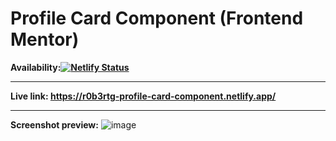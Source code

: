 # Profile Card Component (Frontend Mentor)

**Availability:[![Netlify Status](https://api.netlify.com/api/v1/badges/7f7286e0-6fb7-4ccd-9120-d69cb0572ebc/deploy-status)](https://app.netlify.com/sites/r0b3rtg-profile-card-component/deploys)**

---

**Live link: <https://r0b3rtg-profile-card-component.netlify.app/>**

---

**Screenshot preview:**
![image](https://user-images.githubusercontent.com/54260004/147661123-a4048db1-a69c-4ca2-822f-7703c38ebf5d.png)
